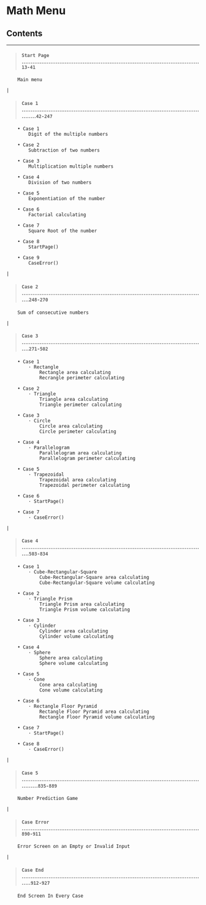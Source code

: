 # Math Menu


## Contents
---
>#### `Start Page` ...................................................................................................`13-41`
```
    Main menu
```
`|`
>#### `Case 1` ...........................................................................................................`42-247`
```
    • Case 1
        Digit of the multiple numbers

    • Case 2
        Subtraction of two numbers

    • Case 3
        Multiplication multiple numbers

    • Case 4
        Division of two numbers

    • Case 5
        Exponentiation of the number

    • Case 6
        Factorial calculating

    • Case 7
        Square Root of the number

    • Case 8
        StartPage()

    • Case 9
        CaseError()
```
`|`
>#### `Case 2` .......................................................................................................`248-270`
```
    Sum of consecutive numbers
```
`|`
>#### `Case 3` .......................................................................................................`271-502`
```
    • Case 1
        · Rectangle
            Rectangle area calculating
            Recrangle perimeter calculating

    • Case 2
        · Triangle
            Triangle area calculating
            Triangle perimeter calculating

    • Case 3
        · Circle
            Circle area calculating
            Circle perimeter calculating

    • Case 4
        · Parallelogram
            Parallelogram area calculating
            Parallelogram perimeter calculating

    • Case 5
        · Trapezoidal
            Trapezoidal area calculating
            Trapezoidal perimeter calculating

    • Case 6
        · StartPage()

    • Case 7
        · CaseError()
```
`|`
>#### `Case 4` .......................................................................................................`503-834`
```
    • Case 1
        · Cube-Rectangular-Square
            Cube-Rectangular-Square area calculating
            Cube-Rectangular-Square volume calculating

    • Case 2
        · Triangle Prism
            Triangle Prism area calculating
            Triangle Prism volume calculating

    • Case 3
        · Cylinder
            Cylinder area calculating
            Cylinder volume calculating

    • Case 4
        · Sphere
            Sphere area calculating
            Sphere volume calculating

    • Case 5
        · Cone
            Cone area calculating
            Cone volume calculating

    • Case 6
        · Rectangle Floor Pyramid
            Rectangle Floor Pyramid area calculating
            Rectangle Floor Pyramid volume calculating

    • Case 7
        · StartPage()

    • Case 8
        · CaseError()

```
`|`
>#### `Case 5` ............................................................................................................`835-889`
```
    Number Prediction Game
```
`|`
>#### `Case Error` ...................................................................................................`890-911`
```
    Error Screen on an Empty or Invalid Input
```
`|`
>#### `Case End` ........................................................................................................`912-927`
```
    End Screen In Every Case
```
